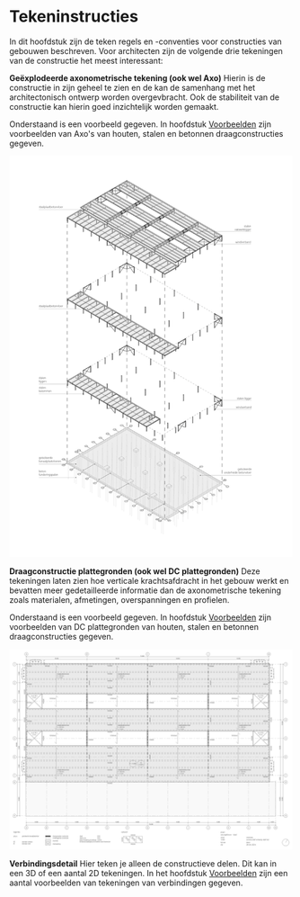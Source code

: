 # Tekeninstructies

In dit hoofdstuk zijn de teken regels en -conventies voor constructies van gebouwen beschreven.
Voor architecten zijn de volgende drie tekeningen van de constructie het meest interessant:

**Geëxplodeerde axonometrische tekening (ook wel Axo)** 
Hierin is de constructie in zijn geheel te zien en de kan de samenhang met het architectonisch ontwerp worden overgevbracht. Ook de stabiliteit van de constructie kan hierin goed inzichtelijk worden gemaakt.

Onderstaand is een voorbeeld gegeven. In hoofdstuk [Voorbeelden](../../voorbeelden/staal/staal_intro.md) zijn voorbeelden van Axo's van houten, stalen en betonnen draagconstructies gegeven.

![Axo Staal](Images/AXO_Staal_01.jpg)

**Draagconstructie plattegronden (ook wel DC plattegronden)** 
Deze tekeningen laten zien hoe verticale krachtsafdracht in het gebouw werkt en bevatten meer gedetailleerde informatie dan de axonometrische tekening zoals materialen, afmetingen, overspanningen en profielen.

Onderstaand is een voorbeeld gegeven. In hoofdstuk [Voorbeelden](../../voorbeelden/staal/staal_intro.md) zijn voorbeelden van DC plattegronden van houten, stalen en betonnen draagconstructies gegeven.

![DC Plattegronden](Images/staal6.png)

**Verbindingsdetail** 
Hier teken je alleen de constructieve delen. Dit kan in een 3D of een aantal 2D tekeningen. In het hoofdstuk [Voorbeelden](../../voorbeelden/staal/staal_intro.md) zijn een aantal voorbeelden van tekeningen van verbindingen gegeven.
